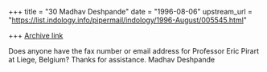 +++
title = "30 Madhav Deshpande"
date = "1996-08-06"
upstream_url = "https://list.indology.info/pipermail/indology/1996-August/005545.html"

+++
[Archive link](https://list.indology.info/pipermail/indology/1996-August/005545.html)

Does anyone have the fax number or email address for Professor Eric 
Pirart at Liege, Belgium?  Thanks for assistance.
	Madhav Deshpande




